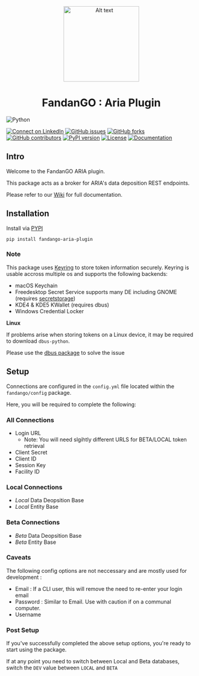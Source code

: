 


<div align="center">
  <img src="https://instruct-eric.org/upload/KIZ6uJYFfVnfSmcXqOrm6vuceCTUiYdT.png" alt="Alt text" width="200" margin='auto'>
  <h1>FandanGO : Aria Plugin</h1>
</div>

![Python](https://img.shields.io/badge/python-3670A0?style=for-the-badge&logo=python&logoColor=ffdd54)



[![Connect on LinkedIn](https://img.shields.io/badge/Connect%20on-LinkedIn-blue.svg)](https://www.linkedin.com/company/instruct-eric/mycompany/)
[![GitHub issues](https://img.shields.io/github/issues/FragmentScreen/fandango-aria-plugin)](https://github.com/FragmentScreen/fandango-aria-plugin/issues)
[![GitHub forks](https://img.shields.io/github/forks/FragmentScreen/fandango-aria-plugin)](https://github.com/username/repo/network/members)
[![GitHub contributors](https://img.shields.io/github/contributors/FragmentScreen/fandango-aria-plugin)](https://github.com/username/repo/graphs/contributors)
[![PyPI version](https://badge.fury.io/py/fandango-aria-plugin.svg)](https://badge.fury.io/py/fandango-aria-plugin)
[![License](https://img.shields.io/badge/License-MIT-yellow.svg)](https://opensource.org/licenses/MIT)
[![Documentation](https://img.shields.io/badge/Documentation-Wiki-brightgreen)](https://github.com/FragmentScreen/fandango-aria-plugin/wiki)



## Intro

Welcome to the FandanGO ARIA plugin.

This package acts as a broker for ARIA's data deposition REST endpoints.

Please refer to our [Wiki](https://github.com/FragmentScreen/fandango-aria-plugin/wiki) for full documentation. 

## Installation

Install via [PYPI](https://pypi.org/project/fandango-aria-plugin)

`pip install fandango-aria-plugin`


### Note

This package uses [Keyring](https://pypi.org/project/keyring) to store token information securely.
Keyring is usable accross multiple os and supports the following backends:

- macOS Keychain
- Freedesktop Secret Service supports many DE including GNOME (requires [secretstorage](https://pypi.org/project/SecretStorage/))
- KDE4 & KDE5 KWallet (requires dbus)
- Windows Credential Locker

**Linux**

If problems arise when storing tokens on a Linux device, it may be required to download `dbus-python`.

Please use the [dbus package](https://pypi.org/project/dbus-python/) to solve the issue

## Setup

Connections are configured in the `config.yml` file located within the `fandango/config` package.

Here, you will be required to complete the following:

### All Connections

- Login URL
    - Note: You will need slgihtly different URLS for BETA/LOCAL token retrieval 
- Client Secret
- Client ID
- Session Key
- Facility ID

### Local Connections

- *Local* Data Deopsition Base
- *Local* Entity Base

### Beta Connections

- *Beta* Data Deopsition Base
- *Beta* Entity Base

### Caveats

The following config options are not neccessary and are mostly used for development : 

- Email : If a CLI user, this will remove the need to re-enter your login email
- Password : Similar to Email. Use with caution if on a communal computer.
- Username

### Post Setup

If you've successfully completed the above setup options, you're ready to start using the package.

If at any point you need to switch between Local and Beta databases, switch the `DEV` value between `LOCAL` and `BETA` 







